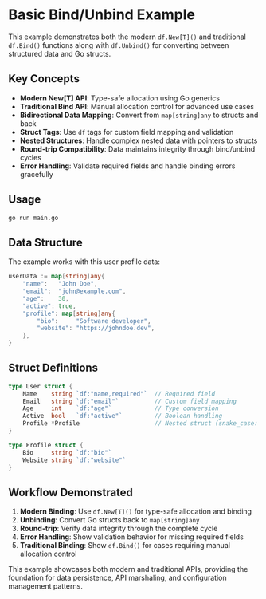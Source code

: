 # Basic Bind/Unbind Example

This example demonstrates both the modern `df.New[T]()` and traditional `df.Bind()` functions along with `df.Unbind()` for converting between structured data and Go structs.

## Key Concepts

- **Modern New[T] API**: Type-safe allocation using Go generics
- **Traditional Bind API**: Manual allocation control for advanced use cases
- **Bidirectional Data Mapping**: Convert from `map[string]any` to structs and back
- **Struct Tags**: Use `df` tags for custom field mapping and validation
- **Nested Structures**: Handle complex nested data with pointers to structs
- **Round-trip Compatibility**: Data maintains integrity through bind/unbind cycles
- **Error Handling**: Validate required fields and handle binding errors gracefully

## Usage

```bash
go run main.go
```

## Data Structure

The example works with this user profile data:

```go
userData := map[string]any{
    "name":   "John Doe",
    "email":  "john@example.com", 
    "age":    30,
    "active": true,
    "profile": map[string]any{
        "bio":     "Software developer",
        "website": "https://johndoe.dev",
    },
}
```

## Struct Definitions

```go
type User struct {
    Name    string `df:"name,required"`  // Required field
    Email   string `df:"email"`          // Custom field mapping
    Age     int    `df:"age"`            // Type conversion
    Active  bool   `df:"active"`         // Boolean handling
    Profile *Profile                     // Nested struct (snake_case: "profile")
}

type Profile struct {
    Bio     string `df:"bio"`
    Website string `df:"website"`
}
```

## Workflow Demonstrated

1. **Modern Binding**: Use `df.New[T]()` for type-safe allocation and binding
2. **Unbinding**: Convert Go structs back to `map[string]any`
3. **Round-trip**: Verify data integrity through the complete cycle
4. **Error Handling**: Show validation behavior for missing required fields
5. **Traditional Binding**: Show `df.Bind()` for cases requiring manual allocation control

This example showcases both modern and traditional APIs, providing the foundation for data persistence, API marshaling, and configuration management patterns.